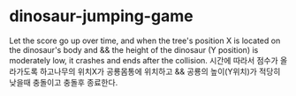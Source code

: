 # dinosaur-jumping-game
Let the score go up over time, and when the tree's position X is located on the dinosaur's body and &amp;&amp; the height of the dinosaur (Y position) is moderately low, it crashes and ends after the collision. 시간에 따라서 점수가 올라가도록 하고나무의 위치X가 공룡몸통에 위치하고 &amp;&amp; 공룡의 높이(Y위치)가 적당히 낮을때 충돌이고 충돌후 종료한다.
